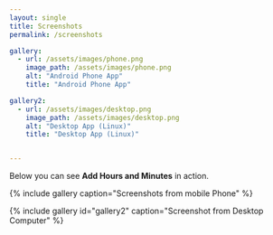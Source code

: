 ```yaml
---
layout: single
title: Screenshots
permalink: /screenshots

gallery:
  - url: /assets/images/phone.png
    image_path: /assets/images/phone.png
    alt: "Android Phone App"
    title: "Android Phone App"

gallery2:
  - url: /assets/images/desktop.png
    image_path: /assets/images/desktop.png
    alt: "Desktop App (Linux)"
    title: "Desktop App (Linux)"


---
```


Below you can see **Add Hours and Minutes** in action.

{% include gallery caption="Screenshots from mobile Phone" %}

{% include gallery id="gallery2" caption="Screenshot from Desktop Computer" %}
